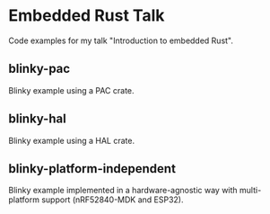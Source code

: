 # Embedded Rust Talk

Code examples for my talk "Introduction to embedded Rust".

## blinky-pac

Blinky example using a PAC crate.

## blinky-hal

Blinky example using a HAL crate.

## blinky-platform-independent

Blinky example implemented in a hardware-agnostic way with multi-platform support (nRF52840-MDK and ESP32).